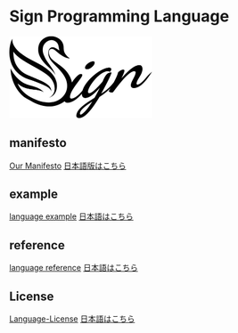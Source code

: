# Sign Programming Language


<picture>
  <source src="./Sign_logo_dark.svg" media="(prefers-color-scheme:dark)" />
  <img src="./Sign_logo.svg" alt="Sign Logo" width="256"/>
</picture>


## manifesto
  [Our Manifesto](./manifesto.md)
  [日本語版はこちら](./manifesto.ja-jp.md)

## example
  [language example](./example.sn)
  [日本語はこちら](./example.ja-jp.sn)

## reference
  [language reference](./reference/Sign_reference_en-us.md)
  [日本語はこちら](./reference/Sign_reference_ja-jp.md)

## License
  [Language-License](./License/sign-language-license.md)
  [日本語はこちら](./License/sign-language-license-ja.md)
